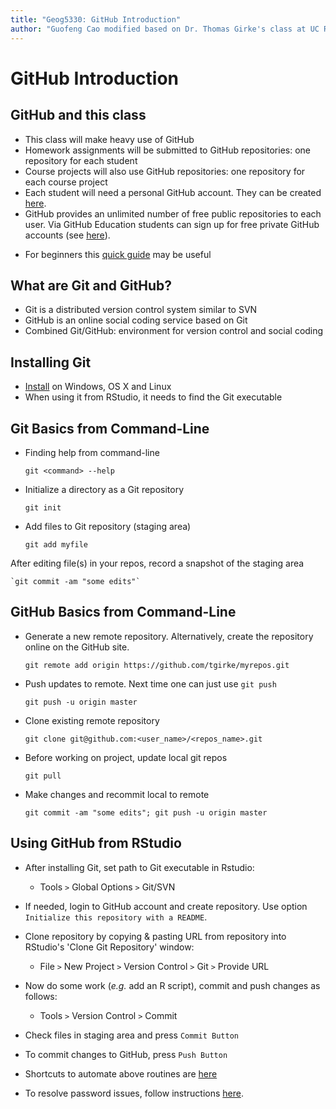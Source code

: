 ```yaml
---
title: "Geog5330: GitHub Introduction"
author: "Guofeng Cao modified based on Dr. Thomas Girke's class at UC Riverside"
---
```


# GitHub Introduction

## GitHub and this class

+ This class will make heavy use of GitHub 
+ Homework assignments will be submitted to GitHub repositories: one repository for each student
+ Course projects will also use GitHub repositories: one repository for each course project 
+ Each student will need a personal GitHub account. They can be created [here](https://github.com/personal).
+ GitHub provides an unlimited number of free public repositories to each user. Via GitHub Education students can sign up for free private GitHub accounts (see [here](https://education.github.com)).

<!--
+ All private GitHub accounts required for this class will be provided by the instructor via [GitHub Classroom](https://classroom.github.com/)
-->

+ For beginners this [quick guide](https://guides.github.com/activities/hello-world/) may be useful

## What are Git and GitHub?

+ Git is a distributed version control system similar to SVN
+ GitHub is an online social coding service based on Git 
+ Combined Git/GitHub: environment for version control and social coding

## Installing Git
+ [Install](http://git-scm.com/book/en/Getting-Started-Installing-Git) on Windows, OS X and Linux
+ When using it from RStudio, it needs to find the Git executable

## Git Basics from Command-Line

+ Finding help from command-line 

	`git <command> --help`

+ Initialize a directory as a Git repository

	`git init`
	
+ Add files to Git repository (staging area) 

	`git add myfile`

After editing file(s) in your repos, record a snapshot of the staging area 

	`git commit -am "some edits"`


## GitHub Basics from Command-Line

+ Generate a new remote repository. Alternatively, create the repository online on the GitHub site.

	`git remote add origin https://github.com/tgirke/myrepos.git`

+ Push updates to remote. Next time one can just use `git push`

	`git push -u origin master`

+ Clone existing remote repository
    
	`git clone git@github.com:<user_name>/<repos_name>.git`

+ Before working on project, update local git repos 

	`git pull`

+ Make changes and recommit local to remote 

	`git commit -am "some edits"; git push -u origin master`


## Using GitHub from RStudio
+ After installing Git, set path to Git executable in Rstudio: 
	+ Tools `>` Global Options `>` Git/SVN

+ If needed, login to GitHub account and create repository. Use option `Initialize this repository with a README`. 

+ Clone repository by copying & pasting URL from repository into RStudio's 'Clone Git Repository' window: 
    + File `>` New Project `>` Version Control `>` Git `>` Provide URL

+ Now do some work (_e.g._ add an R script), commit and push changes as follows: 
    + Tools `>` Version Control `>` Commit

+ Check files in staging area and press `Commit Button`

+ To commit changes to GitHub, press `Push Button`

+ Shortcuts to automate above routines are [here](https://support.rstudio.com/hc/en-us/articles/200711853-Keyboard-Shortcuts)

+ To resolve password issues, follow instructions [here](https://github.com/jennybc/stat540_2014/blob/master/seminars/seminar92_git.md). 


